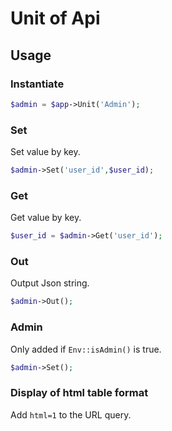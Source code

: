 Unit of Api
===

## Usage

### Instantiate

```php
$admin = $app->Unit('Admin');
```

### Set

 Set value by key.

```php
$admin->Set('user_id',$user_id);
```

### Get

 Get value by key.

```php
$user_id = $admin->Get('user_id');
```

### Out

 Output Json string.

```php
$admin->Out();
```

### Admin

 Only added if `Env::isAdmin()` is true.

```php
$admin->Set();
```

### Display of html table format

 Add `html=1` to the URL query.
